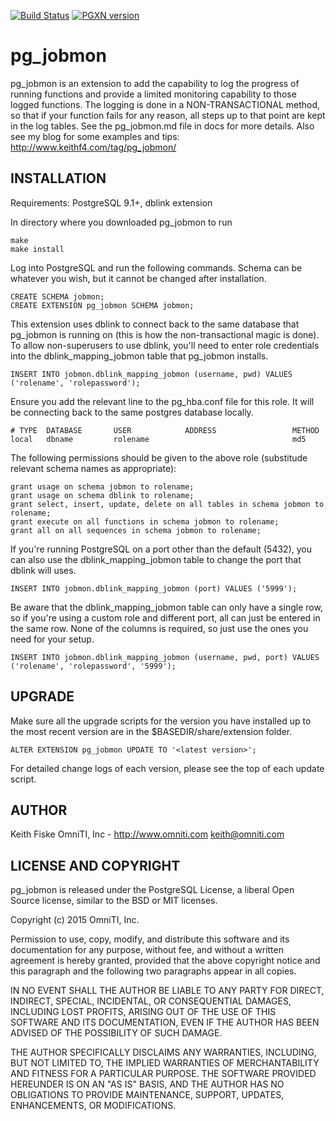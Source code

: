 [![Build Status](https://travis-ci.com/omniti-labs/pg_jobmon.svg?branch=master)](https://travis-ci.com/omniti-labs/pg_jobmon)
[![PGXN version](https://badge.fury.io/pg/pg_jobmon.svg)](https://badge.fury.io/pg/pg_jobmon)

pg_jobmon
=========

pg_jobmon is an extension to add the capability to log the progress of running functions and provide a limited monitoring capability to those logged functions. The logging is done in a NON-TRANSACTIONAL method, so that if your function fails for any reason, all steps up to that point are kept in the log tables. 
See the pg_jobmon.md file in docs for more details. Also see my blog for some examples and tips: http://www.keithf4.com/tag/pg_jobmon/ 

INSTALLATION
------------

Requirements: PostgreSQL 9.1+, dblink extension

In directory where you downloaded pg_jobmon to run

    make
    make install

Log into PostgreSQL and run the following commands. Schema can be whatever you wish, but it cannot be changed after installation.

    CREATE SCHEMA jobmon;
    CREATE EXTENSION pg_jobmon SCHEMA jobmon;

This extension uses dblink to connect back to the same database that pg_jobmon is running on (this is how the non-transactional magic is done). To allow non-superusers to use dblink, you'll need to enter role credentials into the dblink_mapping_jobmon table that pg_jobmon installs.
    
    INSERT INTO jobmon.dblink_mapping_jobmon (username, pwd) VALUES ('rolename', 'rolepassword');

Ensure you add the relevant line to the pg_hba.conf file for this role. It will be connecting back to the same postgres database locally.
    
    # TYPE  DATABASE       USER            ADDRESS                 METHOD
    local   dbname         rolename                                md5

The following permissions should be given to the above role (substitude relevant schema names as appropriate):
    
    grant usage on schema jobmon to rolename;
    grant usage on schema dblink to rolename;
    grant select, insert, update, delete on all tables in schema jobmon to rolename;
    grant execute on all functions in schema jobmon to rolename;
    grant all on all sequences in schema jobmon to rolename;

If you're running PostgreSQL on a port other than the default (5432), you can also use the dblink_mapping_jobmon table to change the port that dblink will uses.

    INSERT INTO jobmon.dblink_mapping_jobmon (port) VALUES ('5999');

Be aware that the dblink_mapping_jobmon table can only have a single row, so if you're using a custom role and different port, all can just be entered in the same row. None of the columns is required, so just use the ones you need for your setup.

    INSERT INTO jobmon.dblink_mapping_jobmon (username, pwd, port) VALUES ('rolename', 'rolepassword', '5999');

UPGRADE
-------

Make sure all the upgrade scripts for the version you have installed up to the most recent version are in the $BASEDIR/share/extension folder. 

    ALTER EXTENSION pg_jobmon UPDATE TO '<latest version>';

For detailed change logs of each version, please see the top of each update script.

AUTHOR
------

Keith Fiske
OmniTI, Inc - http://www.omniti.com
keith@omniti.com


LICENSE AND COPYRIGHT
---------------------

pg_jobmon is released under the PostgreSQL License, a liberal Open Source license, similar to the BSD or MIT licenses.

Copyright (c) 2015 OmniTI, Inc.

Permission to use, copy, modify, and distribute this software and its documentation for any purpose, without fee, and without a written agreement is hereby granted, provided that the above copyright notice and this paragraph and the following two paragraphs appear in all copies.

IN NO EVENT SHALL THE AUTHOR BE LIABLE TO ANY PARTY FOR DIRECT, INDIRECT, SPECIAL, INCIDENTAL, OR CONSEQUENTIAL DAMAGES, INCLUDING LOST PROFITS, ARISING OUT OF THE USE OF THIS SOFTWARE AND ITS DOCUMENTATION, EVEN IF THE AUTHOR HAS BEEN ADVISED OF THE POSSIBILITY OF SUCH DAMAGE.

THE AUTHOR SPECIFICALLY DISCLAIMS ANY WARRANTIES, INCLUDING, BUT NOT LIMITED TO, THE IMPLIED WARRANTIES OF MERCHANTABILITY AND FITNESS FOR A PARTICULAR PURPOSE. THE SOFTWARE PROVIDED HEREUNDER IS ON AN "AS IS" BASIS, AND THE AUTHOR HAS NO OBLIGATIONS TO PROVIDE MAINTENANCE, SUPPORT, UPDATES, ENHANCEMENTS, OR MODIFICATIONS.
